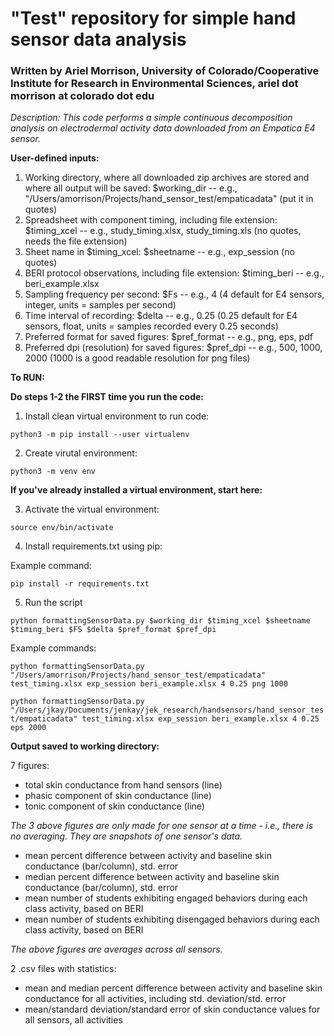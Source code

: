 
# "Test" repository for simple hand sensor data analysis
### Written by Ariel Morrison, University of Colorado/Cooperative Institute for Research in Environmental Sciences, ariel dot morrison at colorado dot edu

*Description: This code performs a simple continuous decomposition analysis on electrodermal activity data downloaded from an Empatica E4 sensor.*

**User-defined inputs:**
1. Working directory, where all downloaded zip archives are stored and where all output will be saved: $working_dir  --  e.g., "/Users/amorrison/Projects/hand_sensor_test/empaticadata" (put it in quotes)
2. Spreadsheet with component timing, including file extension: $timing_xcel -- e.g., study_timing.xlsx, study_timing.xls (no quotes, needs the file extension)
3. Sheet name in $timing_xcel: $sheetname -- e.g., exp_session (no quotes)
4. BERI protocol observations, including file extension: $timing_beri -- e.g., beri_example.xlsx
5. Sampling frequency per second: $Fs  --  e.g., 4 (4 default for E4 sensors, integer, units = samples per second)
6. Time interval of recording: $delta  --  e.g., 0.25 (0.25 default for E4 sensors, float, units = samples recorded every 0.25 seconds)
7. Preferred format for saved figures: $pref_format -- e.g., png, eps, pdf
8. Preferred dpi (resolution) for saved figures: $pref_dpi -- e.g., 500, 1000, 2000 (1000 is a good readable resolution for png files)



**To RUN:**

**Do steps 1-2 the FIRST time you run the code:**

1) Install clean virtual environment to run code:

`python3 -m pip install --user virtualenv`


2) Create virutal environment:

`python3 -m venv env`



**If you've already installed a virtual environment, start here:**

3) Activate the virtual environment:

`source env/bin/activate`


4) Install requirements.txt using pip:

Example command:

`pip install -r requirements.txt`


5) Run the script

`python formattingSensorData.py $working_dir $timing_xcel $sheetname $timing_beri $FS $delta $pref_format $pref_dpi`


Example commands:

`python formattingSensorData.py "/Users/amorrison/Projects/hand_sensor_test/empaticadata" test_timing.xlsx exp_session beri_example.xlsx 4 0.25 png 1000`


`python formattingSensorData.py "/Users/jkay/Documents/jenkay/jek_research/handsensors/hand_sensor_test/empaticadata" test_timing.xlsx exp_session beri_example.xlsx 4 0.25 eps 2000`


**Output saved to working directory:**

7 figures:
- total skin conductance from hand sensors (line)
- phasic component of skin conductance (line)
- tonic component of skin conductance (line)

*The 3 above figures are only made for one sensor at a time - i.e., there is no averaging. They are snapshots of one sensor's data.*

- mean percent difference between activity and baseline skin conductance (bar/column), std. error
- median percent difference between activity and baseline skin conductance (bar/column), std. error
- mean number of students exhibiting engaged behaviors during each class activity, based on BERI
- mean number of students exhibiting disengaged behaviors during each class activity, based on BERI 

*The above figures are averages across all sensors.*


2 .csv files with statistics:
- mean and median percent difference between activity and baseline skin conductance for all activities, including std. deviation/std. error
- mean/standard deviation/standard error of skin conductance values for all sensors, all activities
